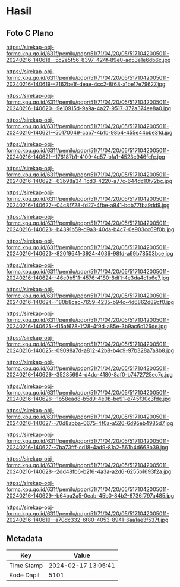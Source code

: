 # Hasil

## Foto C Plano

https://sirekap-obj-formc.kpu.go.id/631f/pemilu/pdpr/51/71/04/20/05/5171042005011-20240216-140618--5c2e5f56-8397-424f-89e0-ad53e1e6db6c.jpg

https://sirekap-obj-formc.kpu.go.id/631f/pemilu/pdpr/51/71/04/20/05/5171042005011-20240216-140619--2162be1f-deae-4cc2-8f68-a1be17e79627.jpg

https://sirekap-obj-formc.kpu.go.id/631f/pemilu/pdpr/51/71/04/20/05/5171042005011-20240216-140620--9e10915d-9a9a-4a27-9517-372a374ee8a0.jpg

https://sirekap-obj-formc.kpu.go.id/631f/pemilu/pdpr/51/71/04/20/05/5171042005011-20240216-140621--50170049-cab7-4b1b-98b4-455e44bbe31d.jpg

https://sirekap-obj-formc.kpu.go.id/631f/pemilu/pdpr/51/71/04/20/05/5171042005011-20240216-140621--176187b1-4109-4c57-bfa1-4523c946fefe.jpg

https://sirekap-obj-formc.kpu.go.id/631f/pemilu/pdpr/51/71/04/20/05/5171042005011-20240216-140622--63b98a34-1cd3-4220-a77c-644dc10f72bc.jpg

https://sirekap-obj-formc.kpu.go.id/631f/pemilu/pdpr/51/71/04/20/05/5171042005011-20240216-140622--04c8f728-fd27-4fbe-a941-bdb77fba9dd9.jpg

https://sirekap-obj-formc.kpu.go.id/631f/pemilu/pdpr/51/71/04/20/05/5171042005011-20240216-140623--b4391b59-d9a3-40da-b4c7-0e903cc69f0b.jpg

https://sirekap-obj-formc.kpu.go.id/631f/pemilu/pdpr/51/71/04/20/05/5171042005011-20240216-140623--820f9641-3924-4036-98fd-a99b78503bce.jpg

https://sirekap-obj-formc.kpu.go.id/631f/pemilu/pdpr/51/71/04/20/05/5171042005011-20240216-140624--46e9b511-4576-4180-8df1-4e3da4c1b6e7.jpg

https://sirekap-obj-formc.kpu.go.id/631f/pemilu/pdpr/51/71/04/20/05/5171042005011-20240216-140624--180b8cac-7659-4235-b94c-4d6862d89cf0.jpg

https://sirekap-obj-formc.kpu.go.id/631f/pemilu/pdpr/51/71/04/20/05/5171042005011-20240216-140625--f15af678-1f28-4f9d-a85e-3b9ac6c126de.jpg

https://sirekap-obj-formc.kpu.go.id/631f/pemilu/pdpr/51/71/04/20/05/5171042005011-20240216-140625--09098a7d-a812-42b8-b4c9-97b328a7a8b8.jpg

https://sirekap-obj-formc.kpu.go.id/631f/pemilu/pdpr/51/71/04/20/05/5171042005011-20240216-140626--35285694-d4dc-4180-8af0-b7472725ec7c.jpg

https://sirekap-obj-formc.kpu.go.id/631f/pemilu/pdpr/51/71/04/20/05/5171042005011-20240216-140626--1b58ead8-b5d9-4e0b-be91-e745f30c3fde.jpg

https://sirekap-obj-formc.kpu.go.id/631f/pemilu/pdpr/51/71/04/20/05/5171042005011-20240216-140627--70d8abba-0675-4f0a-a526-6d95eb4985d7.jpg

https://sirekap-obj-formc.kpu.go.id/631f/pemilu/pdpr/51/71/04/20/05/5171042005011-20240216-140627--7ba73fff-cd18-4ad9-81a2-561b4d663b39.jpg

https://sirekap-obj-formc.kpu.go.id/631f/pemilu/pdpr/51/71/04/20/05/5171042005011-20240216-140628--2dd48fb6-b2f6-4a3a-a2d6-6255b1693f2a.jpg

https://sirekap-obj-formc.kpu.go.id/631f/pemilu/pdpr/51/71/04/20/05/5171042005011-20240216-140629--b64ba2a5-0eab-45b0-84b2-6736f797a485.jpg

https://sirekap-obj-formc.kpu.go.id/631f/pemilu/pdpr/51/71/04/20/05/5171042005011-20240216-140619--a70dc332-6f80-4053-8941-6aa1ae3f537f.jpg


## Metadata

| Key        | Value               |
| ---------- | ------------------- |
| Time Stamp | 2024-02-17 13:05:41 |
| Kode Dapil | 5101                |



